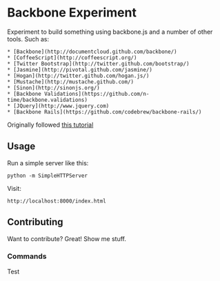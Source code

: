 Backbone Experiment
===================

Experiment to build something using backbone.js and a number of other tools. Such as:

    * [Backbone](http://documentcloud.github.com/backbone/)
    * [CoffeeScript](http://coffeescript.org/)
    * [Twitter Bootstrap](http://twitter.github.com/bootstrap/)
    * [Jasmine](http://pivotal.github.com/jasmine/)
    * [Hogan](http://twitter.github.com/hogan.js/)
    * [Mustache](http://mustache.github.com/)
    * [Sinon](http://sinonjs.org/)
    * [Backbone Validations](https://github.com/n-time/backbone.validations)
    * [JQuery](http://www.jquery.com)
    * [Backbone Rails](https://github.com/codebrew/backbone-rails/)

Originally followed [this tutorial](http://net.tutsplus.com/tutorials/javascript-ajax/building-and-testing-a-backbone-app/)


Usage
-----

Run a simple server like this:

    python -m SimpleHTTPServer

Visit:

    http://localhost:8000/index.html


Contributing
------------

Want to contribute? Great! Show me stuff.


### Commands

Test

